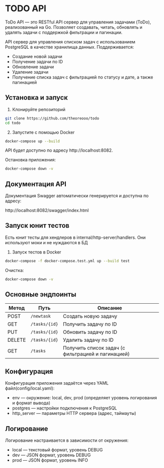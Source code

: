 # TODO API

ToDo API — это RESTful API сервер для управления задачами (ToDo), реализованный на Go. Позволяет создавать, читать, обновлять и удалять задачи с поддержкой фильтрации и пагинации.

API сервер для управления списком задач с использованием PostgreSQL в качестве хранилища данных. Поддерживается:

- Создание новой задачи
- Получение задачи по ID
- Обновление задачи
- Удаление задачи
- Получение списка задач с фильтрацией по статусу и дате, а также пагинацией

## Установка и запуск
1. Клонируйте репозиторий
```bash
git clone https://github.com/theoreooo/todo
cd todo
```

2. Запустите c помощью Docker
```bash
docker-compose up --build
```
API будет доступно по адресу http://localhost:8082.

Остановка приложения:
```bash
docker-compose down -v
```

## Документация API
Документация Swagger автоматически генерируется и доступна по адресу:

http://localhost:8082/swagger/index.html

## Запуск юнит тестов
Есть юнит тесты для хендлеров в internal/http-server/handlers. Они используют моки и не нуждаются в БД
1. Запуск тестов в Docker
```bash
docker-compose -f docker-compose.test.yml up --build test
```
Очистка:
```bash
docker-compose down -v
```
## Основные эндпоинты

| Метод  | Путь          | Описание                                           |
| ------ | ------------- | -------------------------------------------------- |
| POST   | `/newtask`    | Создать новую задачу                               |
| GET    | `/tasks/{id}` | Получить задачу по ID                              |
| PUT    | `/tasks/{id}` | Обновить задачу по ID                              |
| DELETE | `/tasks/{id}` | Удалить задачу по ID                               |
| GET    | `/tasks`      | Получить список задач (с фильтрацией и пагинацией) |

## Конфигурация

Конфигурация приложения задаётся через YAML файл(config/local.yaml):
- env — окружение: local, dev, prod (определяет уровень логирования и формат вывода)
- postgres — настройки подключения к PostgreSQL
- http_server — параметры HTTP сервера (адрес, таймауты)

## Логирование
Логирование настраивается в зависимости от окружения:
- local — текстовый формат, уровень DEBUG
- dev — JSON формат, уровень DEBUG
- prod — JSON формат, уровень INFO
